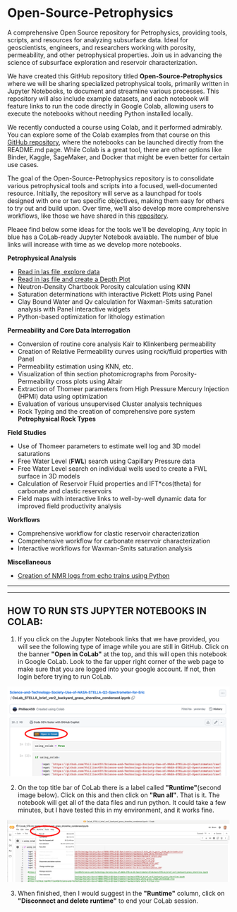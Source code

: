 # Open-Source-Petrophysics
A comprehensive Open Source repository for Petrophysics, providing tools, scripts, and resources for analyzing subsurface data. Ideal for geoscientists, engineers, and researchers working with porosity, permeability, and other petrophysical properties. Join us in advancing the science of subsurface exploration and reservoir characterization.

We have created this GitHub repository titled **Open-Source-Petrophysics** where we will be sharing specialized petrophysical tools, primarily written in Jupyter Notebooks, to document and streamline various processes. This repository will also include example datasets, and each notebook will feature links to run the code directly in Google Colab, allowing users to execute the notebooks without needing Python installed locally. 

We recently conducted a course using Colab, and it performed admirably. You can explore some of the Colab examples from that course on this [GitHub repository](https://github.com/Philliec459/Launchpad-for-STS-Processing-of-STELLA-Spectrometer-Landsat-and-PACE-Ocean-Data), where the notebooks can be launched directly from the README.md page. While Colab is a great tool, there are other options like Binder, Kaggle, SageMaker, and Docker that might be even better for certain use cases.

The goal of the Open-Source-Petrophysics repository is to consolidate various petrophysical tools and scripts into a focused, well-documented resource. Initially, the repository will serve as a launchpad for tools designed with one or two specific objectives, making them easy for others to try out and build upon. Over time, we’ll also develop more comprehensive workflows, like those we have shared in this [repository](https://github.com/Philliec459/Jupyter-Notebooks_for-Characterization-of-a-New-Open-Source-Carbonate-Reservoir-Benchmarking-Case-St).

Pleaee find below some ideas for the tools we'll be developing, Any topic in blue has a CoLab-ready Jupyter Notebook avaiable. The number of blue links will increase with time as we develop more notebooks. 

**Petrophysical Analysis**
- [Read in las file, explore data](https://github.com/Philliec459/Open-Source-Petrophysics/blob/main/1_Read_LAS_Explore_Data.ipynb)
- [Read in las file and create a Depth Plot](https://github.com/Philliec459/Open-Source-Petrophysics/blob/main/2_Read_LAS_Depth_Plot.ipynb)
- Neutron-Density Chartbook Porosity calculation using KNN
- Saturation determinations with interactive Pickett Plots using Panel
- Clay Bound Water and Qv calculation for Waxman-Smits saturation analysis with Panel interactive widgets
- Python-based optimization for lithology estimation

**Permeability and Core Data Interrogation**
- Conversion of routine core analysis Kair to Klinkenberg permeability
- Creation of Relative Permeability curves using rock/fluid properties with Panel
- Permeability estimation using KNN, etc.
- Visualization of thin section photomicrographs from Porosity-Permeability cross plots using Altair
- Extraction of Thomeer parameters from High Pressure Mercury Injection (HPMI) data using optimization
- Evaluation of various unsupervised Cluster analysis techniques
- Rock Typing and the creation of comprehensive pore system **Petrophysical Rock Types**

**Field Studies**
- Use of Thomeer parameters to estimate well log and 3D model saturations
- Free Water Level (**FWL**) search using Capillary Pressure data
- Free Water Level search on individual wells used to create a FWL surface in 3D models
- Calculation of Reservoir Fluid properties and IFT*cos(theta) for carbonate and clastic reservoirs
- Field maps with interactive links to well-by-well dynamic data for improved field productivity analysis

**Workflows**
- Comprehensive workflow for clastic reservoir characterization
- Comprehensive workflow for carbonate reservoir characterization
- Interactive workflows for Waxman-Smits saturation analysis

**Miscellaneous**
- [Creation of NMR logs from echo trains using Python](https://github.com/Philliec459/Open-Source-Petrophysics/blob/main/NMR_echo_train_processing.ipynb)

---
---
## **HOW TO RUN STS JUPYTER NOTEBOOKS IN COLAB:**
1) If you click on the Jupyter Notebook links that we have provided, you will see the following type of image while you are still in GitHub. Click on the banner **"Open in CoLab"** at the top, and this will open this notebook in Google CoLab. Look to the far upper right corner of the web page to make sure that you are logged into your google account. If not, then login before trying to run CoLab. 

![Image](GitHub_link.png)

2) On the top title bar of CoLab there is a label called **"Runtime"**(second image below). Click on this and then click on **"Run all"**. That is it. The notebook will get all of the data files and run python. It could take a few minutes, but I have tested this in my environment, and it works fine.

![Image](CoLab_link.png)

3) When finished, then I would suggest in the **"Runtime"** column, click on **"Disconnect and delete runtime"** to end your CoLab session. 

